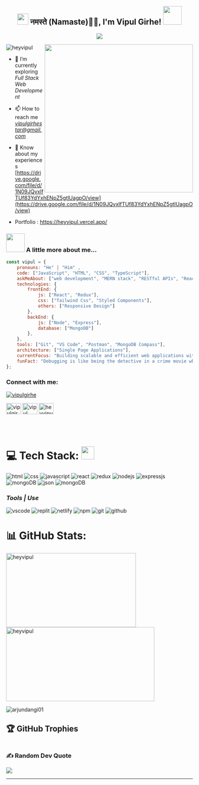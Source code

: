 <h2 align="center"><img src="https://emojis.slackmojis.com/emojis/images/1531849430/4246/blob-sunglasses.gif?1531849430" width="30"/> नमस्ते (Namaste)🙏🏻, I'm Vipul Girhe! <img src="https://media.giphy.com/media/12oufCB0MyZ1Go/giphy.gif" width="50"></h2>
<p align="center">
  <img src="https://readme-typing-svg.herokuapp.com/?lines=Full%20Stack%20MERN%20Developer;&center=true&width=700&height=50">
</p>
<img align="right" width="400" src="https://media.tenor.com/NOYF3f82b_gAAAAC/programmer.gif"/>

<p align="left"> <img src="https://komarev.com/ghpvc/?username=heyvipul&label=Profile%20views&color=0e75b6&style=flat" alt="heyvipul" /> </p>

- 🌱 I’m currently exploring *Full Stack Web Development*

- 📫 How to reach me *vipulgirhestar@gmail.com*

- 📄 Know about my experiences [https://drive.google.com/file/d/1N09JQvxlfTUf83YdYxhENpZ5gtlUagpO/view](https://drive.google.com/file/d/1N09JQvxlfTUf83YdYxhENpZ5gtlUagpO/view)
  
- Portfolio :  https://heyvipul.vercel.app/

### <img src="https://media.giphy.com/media/VgCDAzcKvsR6OM0uWg/giphy.gif" width="50"> A little more about me... 

```javascript
const vipul = {
    pronouns: "He" | "Him" ,
    code: ["JavaScript", "HTML", "CSS", "TypeScript"],
    askMeAbout: ["web development", "MERN stack", "RESTful APIs", "React", "Node.js","Next.js"],
    technologies: {
        frontEnd: {
            js: ["React", "Redux"],
            css: ["Tailwind Css", "Styled Components"],
            others: ["Responsive Design"]
        },
        backEnd: {
            js: ["Node", "Express"],
            database: ["MongoDB"]
        },
    },
    tools: ["Git", "VS Code", "Postman", "MongoDB Compass"],
    architecture: ["Single Page Applications"],
    currentFocus: "Building scalable and efficient web applications with MERN stack",
    funFact: "Debugging is like being the detective in a crime movie where you are also the murderer."
};

```

<h3 align="left">Connect with me:</h3>
<p align="left"> <a href="https://twitter.com/vipulgirhe" target="blank"><img src="https://img.shields.io/twitter/follow/vipulgirhe?logo=twitter&style=for-the-badge" alt="vipulgirhe" /></a> </p>
<p align="left">
<a href="https://twitter.com/vipulgirhe" target="blank"><img align="center" src="https://raw.githubusercontent.com/rahuldkjain/github-profile-readme-generator/master/src/images/icons/Social/twitter.svg" alt="vipulgirhe" height="30" width="40" /></a>
<a href="https://linkedin.com/in/vipul girhe" target="blank"><img align="center" src="https://raw.githubusercontent.com/rahuldkjain/github-profile-readme-generator/master/src/images/icons/Social/linked-in-alt.svg" alt="vipul girhe" height="30" width="40" /></a>
<a href="https://www.instagram.com/heyvipulll___" target="blank"><img align="center" src="https://raw.githubusercontent.com/rahuldkjain/github-profile-readme-generator/master/src/images/icons/Social/instagram.svg" alt="heyvipulll" height="30" width="40" /></a>
</p>
 <br/><br/>

# 💻 Tech Stack: <img src="https://camo.githubusercontent.com/beb64ff21c883e318e4f5db5231c2ba4175705bea1c9249e82a41ab375db4f75/68747470733a2f2f6d65646961322e67697068792e636f6d2f6d656469612f51737347456d706b79454f684243623765312f67697068792e6769663f6369643d656366303565343761306e336769316266716e74716d6f62386739616964316f796a327772336473336d67373030626c267269643d67697068792e676966" width="35"/>


<p align="left">
  <img src="https://img.shields.io/badge/html5-%23E34F26.svg?style=for-the-badge&logo=html5&logoColor=white" alt="html"/>
  <img src="https://img.shields.io/badge/css3-%231572B6.svg?style=for-the-badge&logo=css3&logoColor=white" alt="css"/>
  <img src="https://img.shields.io/badge/javascript-%23323330.svg?style=for-the-badge&logo=javascript&logoColor=%23F7DF1E" alt="javascript"/>
  <img src="https://img.shields.io/badge/react-%2320232a.svg?style=for-the-badge&logo=react&logoColor=%2361DAFB" alt="react"/>
  <img src="https://img.shields.io/badge/redux-%23593d88.svg?style=for-the-badge&logo=redux&logoColor=white" alt="redux"/>
  <img src="https://img.shields.io/badge/Node.js-339933?style=for-the-badge&logo=nodedotjs&logoColor=white" alt="nodejs" />
  <img src="https://img.shields.io/badge/express.js-%23404d59.svg?style=for-the-badge&logo=express&logoColor=%2361DAFB" alt="expressjs" />
  <img src="https://img.shields.io/badge/MongoDB-%234ea94b.svg?style=for-the-badge&logo=mongodb&logoColor=white" alt="mongoDB" />
  <img src="https://img.shields.io/badge/json-5E5C5C?style=for-the-badge&logo=json&logoColor=white" alt="json" />
    <img src="https://img.shields.io/badge/java-%234ea94b.svg?style=for-the-badge&logo=java&logoColor=white" alt="mongoDB" />
<!--   <img src="https://img.shields.io/badge/Chakra--UI-319795?style=for-the-badge&logo=chakra-ui&logoColor=white" alt="chakra-ui" /> -->
</p>

<h3><i>Tools | Use</i></h3>
<p align="left">
  <img src="https://img.shields.io/badge/VSCode-0078D4?style=for-the-badge&logo=visual%20studio%20code&logoColor=white" alt="vscode" />
  <img src="https://img.shields.io/badge/replit-667881?style=for-the-badge&logo=replit&logoColor=white" alt="replit" />
 
  <img src="https://img.shields.io/badge/Netlify-00C7B7?style=for-the-badge&logo=netlify&logoColor=white" alt="netlify" />


  <img src="https://img.shields.io/badge/NPM-%23000000.svg?style=for-the-badge&logo=npm&logoColor=white" alt="npm"/>

  <img src="https://img.shields.io/badge/Git-f44d27?style=for-the-badge&logo=git&logoColor=white" alt="git"/>

  <img src="https://img.shields.io/badge/GitHub-100000?style=for-the-badge&logo=github&logoColor=white" alt="github"/>
  
</p>


# 📊 GitHub Stats:
<p><img align="left" height="200" width="350" src="https://github-readme-stats.vercel.app/api/top-langs?username=heyvipul&show_icons=true&locale=en&layout=compact" alt="heyvipul" /></p>
<p>&nbsp;<img align="center" height="200" width="400" src="https://github-readme-stats.vercel.app/api?username=heyvipul&show_icons=true&locale=en" alt="heyvipul" /></p>

<p><img align="center" src="https://github-readme-streak-stats.herokuapp.com/?user=heyvipul&" alt="arjundangi01" /></p>



## 🏆 GitHub Trophies
<p align="left"  >
  <a href="https://github.com/heyvipul/github-profile-trophy"
    ><img
      src="https://github-profile-trophy.vercel.app/?username=heyvipul" 
      alt=""
  /></a>
</p>




### ✍️ Random Dev Quote
![](https://quotes-github-readme.vercel.app/api?type=horizontal)


---


<!-- Proudly created with GPRM ( https://gprm.itsvg.in ) -->
